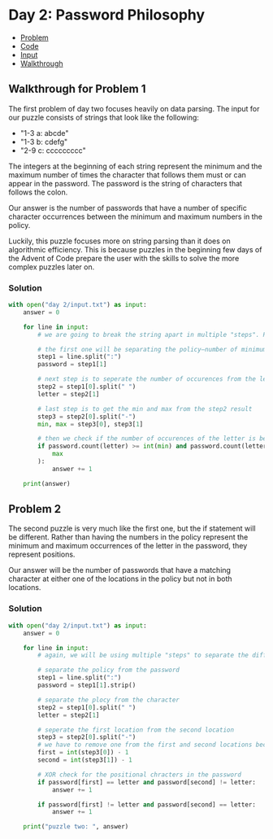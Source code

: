 # Day 2: Password Philosophy

- [Problem](https://adventofcode.com/2020/day/2)
- [Code](https://github.com/kolton-musgrove/AdventOfCode/blob/main/day%202/main.py)
- [Input](https://github.com/kolton-musgrove/AdventOfCode/blob/main/day%202/input.txt)
- [Walkthrough](https://dev.to/koltonmusgrove/advent-of-code-2020-day-2-3o7m)

## Walkthrough for Problem 1

The first problem of day two focuses heavily on data parsing. The input for our puzzle consists of strings that look like the following:

- "1-3 a: abcde"
- "1-3 b: cdefg"
- "2-9 c: ccccccccc"

The integers at the beginning of each string represent the minimum and the maximum number of times the character that follows them must or can appear in the password. The password is the string of characters that follows the colon.

Our answer is the number of passwords that have a number of specific character occurrences between the minimum and maximum numbers in the policy.

Luckily, this puzzle focuses more on string parsing than it does on algorithmic efficiency. This is because puzzles in the beginning few days of the Advent of Code prepare the user with the skills to solve the more complex puzzles later on.

### Solution

```python
with open("day 2/input.txt") as input:
    answer = 0

    for line in input:
        # we are going to break the string apart in multiple "steps". Python's built-in split function will help out greatly here

        # the first one will be separating the policy—number of minimum and maximum appearances—from the password itself
        step1 = line.split(":")
        password = step1[1]

        # next step is to seperate the number of occurences from the letter in the policy section
        step2 = step1[0].split(" ")
        letter = step2[1]

        # last step is to get the min and max from the step2 result
        step3 = step2[0].split("-")
        min, max = step3[0], step3[1]

        # then we check if the number of occurences of the letter is bewteen the min and max inclusive, if so, add one to answer
        if password.count(letter) >= int(min) and password.count(letter) <= int(
            max
        ):
            answer += 1

    print(answer)
```

## Problem 2

The second puzzle is very much like the first one, but the if statement will be different. Rather than having the numbers in the policy represent the minimum and maximum occurrences of the letter in the password, they represent positions.

Our answer will be the number of passwords that have a matching character at either one of the locations in the policy but not in both locations.

### Solution

```python
with open("day 2/input.txt") as input:
    answer = 0

    for line in input:
        # again, we will be using multiple "steps" to separate the different parts of the input strings

        # separate the policy from the password
        step1 = line.split(":")
        password = step1[1].strip()

        # separate the plocy from the character
        step2 = step1[0].split(" ")
        letter = step2[1]

        # seperate the first location from the second location
        step3 = step2[0].split("-")
        # we have to remove one from the first and second locations because array indexing starts at 0, but the counting used for the policy creation starts at 1
        first = int(step3[0]) - 1
        second = int(step3[1]) - 1

        # XOR check for the positional chracters in the password
        if password[first] == letter and password[second] != letter:
            answer += 1

        if password[first] != letter and password[second] == letter:
            answer += 1

    print("puzzle two: ", answer)
```
